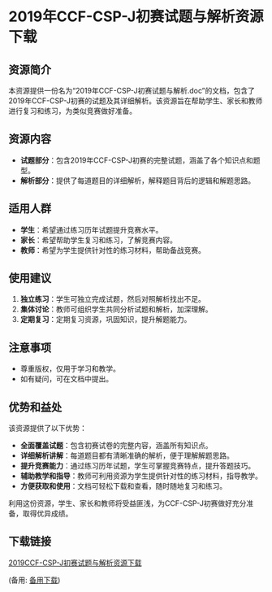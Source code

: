  # 2019年CCF-CSP-J初赛试题与解析资源下载

 ## 资源简介

 本资源提供一份名为“2019年CCF-CSP-J初赛试题与解析.doc”的文档，包含了2019年CCF-CSP-J初赛的试题及其详细解析。该资源旨在帮助学生、家长和教师进行复习和练习，为类似竞赛做好准备。

 ## 资源内容

 - **试题部分**：包含2019年CCF-CSP-J初赛的完整试题，涵盖了各个知识点和题型。
 - **解析部分**：提供了每道题目的详细解析，解释题目背后的逻辑和解题思路。

 ## 适用人群

 - **学生**：希望通过练习历年试题提升竞赛水平。
 - **家长**：希望帮助学生复习和练习，了解竞赛内容。
 - **教师**：希望为学生提供针对性的练习材料，帮助备战竞赛。

 ## 使用建议

 1. **独立练习**：学生可独立完成试题，然后对照解析找出不足。
 2. **集体讨论**：教师可组织学生共同分析试题和解析，加深理解。
 3. **定期复习**：定期复习资源，巩固知识，提升解题能力。

 ## 注意事项

 - 尊重版权，仅用于学习和教学。
 - 如有疑问，可在文档中提出。

 ## 优势和益处

 该资源提供了以下优势：

 - **全面覆盖试题**：包含初赛试卷的完整内容，涵盖所有知识点。
 - **详细解析讲解**：每道题目都有清晰准确的解析，便于理解解题思路。
 - **提升竞赛能力**：通过练习历年试题，学生可掌握竞赛特点，提升答题技巧。
 - **辅助教学和指导**：教师可利用资源为学生提供针对性的练习材料，指导教学。
 - **方便获取和使用**：文档可轻松下载和查看，随时随地复习和练习。

 利用这份资源，学生、家长和教师将受益匪浅，为CCF-CSP-J初赛做好充分准备，取得优异成绩。

 ## 下载链接
 [2019CCF-CSP-J初赛试题与解析资源下载](https://pan.quark.cn/s/c67246643f2f) 

 (备用: [备用下载](https://pan.baidu.com/s/1xqsc8ARG63iNsmaIqZxU3w?pwd=1234))
